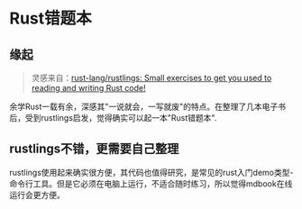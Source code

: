 # Rust错题本

## 缘起

> 灵感来自：[rust-lang/rustlings: Small exercises to get you used to reading and writing Rust code!](https://github.com/rust-lang/rustlings)

余学Rust一载有余，深感其"一说就会，一写就废"的特点。在整理了几本电子书后，受到rustlings启发，觉得确实可以起一本"Rust错题本".

## rustlings不错，更需要自己整理

rustlings使用起来确实很方便，其代码也值得研究，是常见的rust入门demo类型-命令行工具。但是它必须在电脑上运行，不适合随时练习，所以觉得mdbook在线运行会更方便。